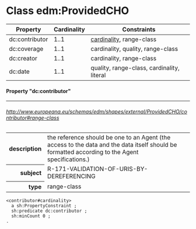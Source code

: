 # Class edm:ProvidedCHO

| Property | Cardinality | Constraints |
| --- | --- | --- |
|dc:contributor|1..1| <a href="#cardinality">cardinality</a>, range-class |
|dc:coverage|1..1| cardinality, quality, range-class |
|dc:creator|1..1|cardinality, range-class |
|dc:date|1..1|quality, range-class, cardinality, literal |

#### Property "dc:contributor"
------

###### <a id="cardinality"/>http://www.europeana.eu/schemas/edm/shapes/external/ProvidedCHO/contributor#range-class
<table>
<tr><th align="right">description</th><td>the reference should be one to an Agent (the access to the data and the data itself should be formatted according to the Agent specifications.)<td></tr>
<tr><th align="right">subject</th><td>R-171-VALIDATION-OF-URIS-BY-DEREFERENCING</td></tr>
<tr><th align="right">type</th><td>range-class</td></tr>
</table>

```
<contributor#cardinality>
  a sh:PropertyConstraint ;
  sh:predicate dc:contributor ;
  sh:minCount 0 ;
.
```
